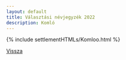 ```yaml
---
layout: default
title: Választási névjegyzék 2022
description: Komló
---
```


{% include settlementHTMLs/Komloo.html %}

[Vissza](./)